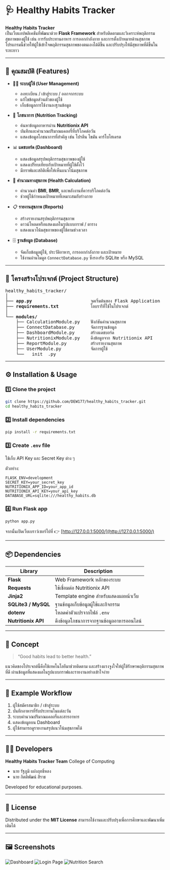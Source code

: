 # 🩺 Healthy Habits Tracker

**Healthy Habits Tracker**  
เป็นเว็บแอปพลิเคชันที่พัฒนาด้วย **Flask Framework** สำหรับติดตามและวิเคราะห์พฤติกรรมสุขภาพของผู้ใช้ เช่น การรับประทานอาหาร การออกกำลังกาย และการตั้งเป้าหมายด้านสุขภาพ  
โปรแกรมนี้ช่วยให้ผู้ใช้เข้าใจพฤติกรรมสุขภาพของตนเองได้ดีขึ้น และปรับปรุงให้มีสุขภาพที่ดีขึ้นในระยะยาว

---

## 🚀 คุณสมบัติ (Features)

- 🧍‍♂️ **ระบบผู้ใช้ (User Management)**
  - ลงทะเบียน / เข้าสู่ระบบ / ออกจากระบบ
  - แก้ไขข้อมูลส่วนตัวของผู้ใช้
  - เก็บข้อมูลการใช้งานลงฐานข้อมูล

- 🍎 **โภชนาการ (Nutrition Tracking)**
  - ค้นหาข้อมูลอาหารผ่าน **Nutritionix API**
  - บันทึกและคำนวณปริมาณแคลอรี่ที่บริโภคต่อวัน
  - แสดงข้อมูลโภชนาการที่สำคัญ เช่น โปรตีน ไขมัน คาร์โบไฮเดรต

- 📊 **แดชบอร์ด (Dashboard)**
  - แสดงข้อมูลสรุปพฤติกรรมสุขภาพของผู้ใช้
  - แสดงเปรียบเทียบกับเป้าหมายที่ผู้ใช้ตั้งไว้
  - มีกราฟและสถิติเพื่อให้เห็นแนวโน้มสุขภาพ

- 🧮 **คำนวณทางสุขภาพ (Health Calculation)**
  - คำนวณค่า **BMI**, **BMR**, และพลังงานที่ควรบริโภคต่อวัน
  - ช่วยผู้ใช้กำหนดเป้าหมายที่เหมาะสมกับร่างกาย

- 📋 **รายงานสุขภาพ (Reports)**
  - สร้างรายงานสรุปพฤติกรรมสุขภาพ
  - ดาวน์โหลดหรือแสดงผลในรูปแบบกราฟ / ตาราง
  - แสดงแนวโน้มสุขภาพของผู้ใช้ตามช่วงเวลา

- 🗄️ **ฐานข้อมูล (Database)**
  - จัดเก็บข้อมูลผู้ใช้, ประวัติอาหาร, การออกกำลังกาย และเป้าหมาย
  - ใช้งานผ่านโมดูล `ConnectDatabase.py` ซึ่งรองรับ SQLite หรือ MySQL

---

## 🧩 โครงสร้างโปรเจกต์ (Project Structure)

<div align="left">

<pre>
healthy_habits_tracker/
│
├── <b>app.py</b>                      จุดเริ่มต้นของ Flask Application
├── <b>requirements.txt</b>            ไลบรารีที่ใช้ในโปรเจกต์
│
└── <b>modules/</b>
    ├── CalculationModule.py    ฟังก์ชันคำนวณสุขภาพ
    ├── ConnectDatabase.py      จัดการฐานข้อมูล
    ├── DashboardModule.py      สร้างแดชบอร์ด
    ├── NutritionixModule.py    ดึงข้อมูลจาก Nutritionix API
    ├── ReportModule.py         สร้างรายงานสุขภาพ
    ├── UserModule.py           จัดการผู้ใช้
    └── __init__.py
</pre>

</div>

---

## ⚙️ Installation & Usage

### 1️⃣ Clone the project

```bash
git clone https://github.com/DEW177/healthy_habits_tracker.git
cd healthy_habits_tracker
```

### 2️⃣ Install dependencies

```bash
pip install -r requirements.txt
```

### 3️⃣ Create `.env` file

ใช้เก็บ API Key และ Secret Key ต่าง ๆ

ตัวอย่าง:

```
FLASK_ENV=development
SECRET_KEY=your_secret_key
NUTRITIONIX_APP_ID=your_app_id
NUTRITIONIX_API_KEY=your_api_key
DATABASE_URL=sqlite:///healthy_habits.db
```

### 4️⃣ Run Flask app

```bash
python app.py
```

จากนั้นเปิดเว็บเบราว์เซอร์ไปที่
👉 [http://127.0.0.1:5000/](http://127.0.0.1:5000/)

---

## 📦 Dependencies

| Library             | Description                               |
| ------------------- | ----------------------------------------- |
| **Flask**           | Web Framework หลักของระบบ                 |
| **Requests**        | ใช้เชื่อมต่อ Nutritionix API              |
| **Jinja2**          | Template engine สำหรับแสดงผลหน้าเว็บ      |
| **SQLite3 / MySQL** | ฐานข้อมูลเก็บข้อมูลผู้ใช้และกิจกรรม       |
| **dotenv**          | โหลดค่าตัวแปรจากไฟล์ `.env`               |
| **Nutritionix API** | ดึงข้อมูลโภชนาการจากฐานข้อมูลอาหารออนไลน์ |

---

## 🧠 Concept

> “Good habits lead to better health.”

แนวคิดของโปรเจกต์นี้คือใช้เทคโนโลยีมาช่วยติดตาม
และสร้างแรงจูงใจให้ผู้ใช้รักษาพฤติกรรมสุขภาพที่ดี
ผ่านข้อมูลที่แสดงผลในรูปแบบกราฟและรายงานอย่างเข้าใจง่าย

---

## 📜 Example Workflow

1. ผู้ใช้สมัครสมาชิก / เข้าสู่ระบบ
2. บันทึกอาหารที่รับประทานในแต่ละวัน
3. ระบบคำนวณปริมาณแคลอรี่และสารอาหาร
4. แสดงข้อมูลบน Dashboard
5. ผู้ใช้สามารถดูรายงานสรุปแนวโน้มสุขภาพได้

---

## 👨‍💻 Developers

**Healthy Habits Tracker Team**
College of Computing

* นาย รัฐภูมิ แฝงฤทธิ์หลง
* นาย กิตติพัฒน์ สีราช

Developed for educational purposes.

---

## 📜 License

Distributed under the **MIT License**
สามารถใช้งานและปรับปรุงเพื่อการศึกษาและพัฒนาเพิ่มเติมได้

---

## 🖼️ Screenshots

![Dashboard](/assets/screenshots/dashboard.png)
![Login Page](/assets/screenshots/login_page.png)
![Nutrition Search](/assets/screenshots/nutrition_search.png)


